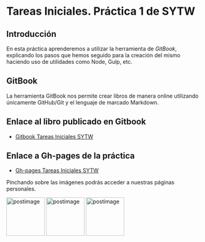 # Tareas Iniciales. Práctica 1 de SYTW

## Introducción
En esta práctica aprenderemos a utilizar la herramienta de *GitBook*, explicando los pasos que hemos seguido para la creación del mismo haciendo uso de utilidades como Node, Gulp, etc.

## GitBook
La herramienta GitBook nos permite crear libros de manera online utilizando únicamente GitHub/Git y el lenguaje de marcado Markdown.

## Enlace al libro publicado en Gitbook
 * [Gitbook Tareas Iniciales SYTW](https://alu0100505078.gitbooks.io/tareas-iniciales-rafadanipedro/content/)

## Enlace a Gh-pages de la práctica
 * [Gh-pages Tareas Iniciales SYTW](https://ull-esit-sytw-1617.github.io/tareas-iniciales-rafadanipedro/)
 
 Pinchando sobre las imágenes podrás acceder a nuestras páginas personales.

<a href='https://rafaherrero.github.io' target='_blank'><img src='https://s12.postimg.org/gelu4i0od/Foto_Campus_Virtual.jpg' border='0' alt='postimage' width='100px'/></a> <a href='https://alu0100505078.github.io/' target='_blank'><img src='https://s16.postimg.org/479li53j9/pedrerol.png' border='0' alt='postimage' width='100px'/></a> <a href='https://danielramosacosta.github.io/' target='_blank'><img src='https://s15.postimg.org/73y1sgirv/danielo.png' border='0' alt='postimage' width='100px'/></a>
